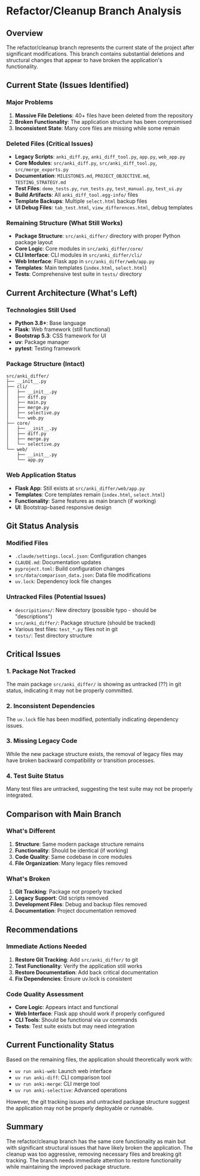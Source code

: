 # Refactor/Cleanup Branch Analysis

## Overview
The refactor/cleanup branch represents the current state of the project after significant modifications. This branch contains substantial deletions and structural changes that appear to have broken the application's functionality.

## Current State (Issues Identified)

### Major Problems
1. **Massive File Deletions**: 40+ files have been deleted from the repository
2. **Broken Functionality**: The application structure has been compromised
3. **Inconsistent State**: Many core files are missing while some remain

### Deleted Files (Critical Issues)
- **Legacy Scripts**: `anki_diff.py`, `anki_diff_tool.py`, `app.py`, `web_app.py`
- **Core Modules**: `src/anki_diff.py`, `src/anki_diff_tool.py`, `src/merge_exports.py`
- **Documentation**: `MILESTONES.md`, `PROJECT_OBJECTIVE.md`, `TESTING_STRATEGY.md`
- **Test Files**: `demo_tests.py`, `run_tests.py`, `test_manual.py`, `test_ui.py`
- **Build Artifacts**: All `anki_diff_tool.egg-info/` files
- **Template Backups**: Multiple `select.html` backup files
- **UI Debug Files**: `tab_test.html`, `view_differences.html`, debug templates

### Remaining Structure (What Still Works)
- **Package Structure**: `src/anki_differ/` directory with proper Python package layout
- **Core Logic**: Core modules in `src/anki_differ/core/`
- **CLI Interface**: CLI modules in `src/anki_differ/cli/`
- **Web Interface**: Flask app in `src/anki_differ/web/app.py`
- **Templates**: Main templates (`index.html`, `select.html`)
- **Tests**: Comprehensive test suite in `tests/` directory

## Current Architecture (What's Left)

### Technologies Still Used
- **Python 3.8+**: Base language
- **Flask**: Web framework (still functional)
- **Bootstrap 5.3**: CSS framework for UI
- **uv**: Package manager
- **pytest**: Testing framework

### Package Structure (Intact)
```
src/anki_differ/
├── __init__.py
├── cli/
│   ├── __init__.py
│   ├── diff.py
│   ├── main.py
│   ├── merge.py
│   ├── selective.py
│   └── web.py
├── core/
│   ├── __init__.py
│   ├── diff.py
│   ├── merge.py
│   └── selective.py
└── web/
    ├── __init__.py
    └── app.py
```

### Web Application Status
- **Flask App**: Still exists at `src/anki_differ/web/app.py`
- **Templates**: Core templates remain (`index.html`, `select.html`)
- **Functionality**: Same features as main branch (if working)
- **UI**: Bootstrap-based responsive design

## Git Status Analysis

### Modified Files
- `.claude/settings.local.json`: Configuration changes
- `CLAUDE.md`: Documentation updates
- `pyproject.toml`: Build configuration changes
- `src/data/comparison_data.json`: Data file modifications
- `uv.lock`: Dependency lock file changes

### Untracked Files (Potential Issues)
- `descripitions/`: New directory (possible typo - should be "descriptions")
- `src/anki_differ/`: Package structure (should be tracked)
- Various test files: `test_*.py` files not in git
- `tests/`: Test directory structure

## Critical Issues

### 1. Package Not Tracked
The main package `src/anki_differ/` is showing as untracked (??) in git status, indicating it may not be properly committed.

### 2. Inconsistent Dependencies
The `uv.lock` file has been modified, potentially indicating dependency issues.

### 3. Missing Legacy Code
While the new package structure exists, the removal of legacy files may have broken backward compatibility or transition processes.

### 4. Test Suite Status
Many test files are untracked, suggesting the test suite may not be properly integrated.

## Comparison with Main Branch

### What's Different
1. **Structure**: Same modern package structure remains
2. **Functionality**: Should be identical (if working)
3. **Code Quality**: Same codebase in core modules
4. **File Organization**: Many legacy files removed

### What's Broken
1. **Git Tracking**: Package not properly tracked
2. **Legacy Support**: Old scripts removed
3. **Development Files**: Debug and backup files removed
4. **Documentation**: Project documentation removed

## Recommendations

### Immediate Actions Needed
1. **Restore Git Tracking**: Add `src/anki_differ/` to git
2. **Test Functionality**: Verify the application still works
3. **Restore Documentation**: Add back critical documentation
4. **Fix Dependencies**: Ensure uv.lock is consistent

### Code Quality Assessment
- **Core Logic**: Appears intact and functional
- **Web Interface**: Flask app should work if properly configured
- **CLI Tools**: Should be functional via uv commands
- **Tests**: Test suite exists but may need integration

## Current Functionality Status
Based on the remaining files, the application should theoretically work with:
- `uv run anki-web`: Launch web interface
- `uv run anki-diff`: CLI comparison tool
- `uv run anki-merge`: CLI merge tool
- `uv run anki-selective`: Advanced operations

However, the git tracking issues and untracked package structure suggest the application may not be properly deployable or runnable.

## Summary
The refactor/cleanup branch has the same core functionality as main but with significant structural issues that have likely broken the application. The cleanup was too aggressive, removing necessary files and breaking git tracking. The branch needs immediate attention to restore functionality while maintaining the improved package structure.